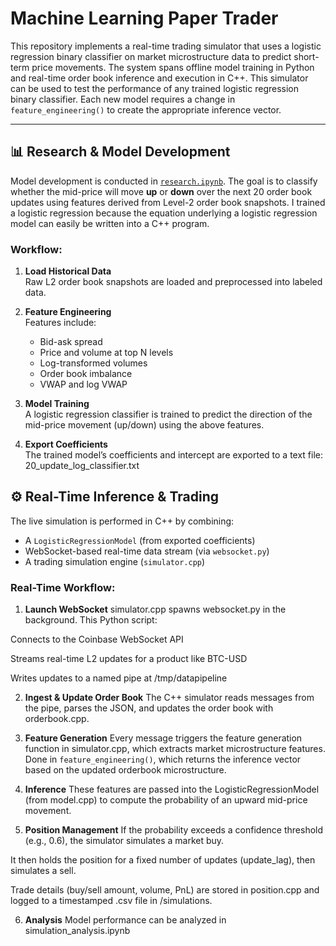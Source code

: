 # Machine Learning Paper Trader

This repository implements a real-time trading simulator that uses a logistic regression binary classifier on market microstructure data to predict short-term price movements. The system spans offline model training in Python and real-time order book inference and execution in C++. This simulator can be used to test the performance of any trained logistic regression binary classifier. Each new model requires a change in `feature_engineering()` to create the appropriate inference vector.

---

## 📊 Research & Model Development

Model development is conducted in [`research.ipynb`](./research.ipynb). The goal is to classify whether the mid-price will move **up** or **down** over the next 20 order book updates using features derived from Level-2 order book snapshots. I trained a logistic regression because the equation underlying a logistic regression model can easily be written into a C++ program.

### Workflow:

1. **Load Historical Data**  
   Raw L2 order book snapshots are loaded and preprocessed into labeled data.

2. **Feature Engineering**  
   Features include:
   - Bid-ask spread
   - Price and volume at top N levels
   - Log-transformed volumes
   - Order book imbalance
   - VWAP and log VWAP

3. **Model Training**  
   A logistic regression classifier is trained to predict the direction of the mid-price movement (up/down) using the above features.

4. **Export Coefficients**  
   The trained model’s coefficients and intercept are exported to a text file: 20_update_log_classifier.txt


## ⚙️ Real-Time Inference & Trading

The live simulation is performed in C++ by combining:
- A `LogisticRegressionModel` (from exported coefficients)
- WebSocket-based real-time data stream (via `websocket.py`)
- A trading simulation engine (`simulator.cpp`)

### Real-Time Workflow:

1. **Launch WebSocket**
simulator.cpp spawns websocket.py in the background. This Python script:

Connects to the Coinbase WebSocket API

Streams real-time L2 updates for a product like BTC-USD

Writes updates to a named pipe at /tmp/datapipeline

2. **Ingest & Update Order Book**
The C++ simulator reads messages from the pipe, parses the JSON, and updates the order book with orderbook.cpp.

3. **Feature Generation**
Every message triggers the feature generation function in simulator.cpp, which extracts market microstructure features. Done in `feature_engineering()`, which returns the inference vector based on the updated orderbook microstructure.

4. **Inference**
These features are passed into the LogisticRegressionModel (from model.cpp) to compute the probability of an upward mid-price movement.

5. **Position Management**
If the probability exceeds a confidence threshold (e.g., 0.6), the simulator simulates a market buy.

It then holds the position for a fixed number of updates (update_lag), then simulates a sell.

Trade details (buy/sell amount, volume, PnL) are stored in position.cpp and logged to a timestamped .csv file in /simulations.

6. **Analysis**
Model performance can be analyzed in simulation_analysis.ipynb











